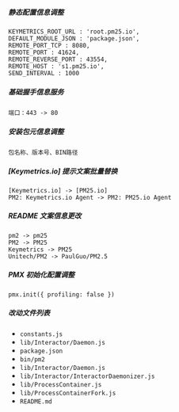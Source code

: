 ##### 静态配置信息调整

```
KEYMETRICS_ROOT_URL : 'root.pm25.io',
DEFAULT_MODULE_JSON : 'package.json',
REMOTE_PORT_TCP : 8080,
REMOTE_PORT : 41624,
REMOTE_REVERSE_PORT : 43554,
REMOTE_HOST : 's1.pm25.io',
SEND_INTERVAL : 1000
```

##### 基础握手信息服务

```
端口：443 -> 80
```

##### 安装包元信息调整

```
包名称、版本号、BIN路径
```

##### [Keymetrics.io] 提示文案批量替换

```
[Keymetrics.io] -> [PM25.io]
PM2: Keymetrics.io Agent -> PM2: PM25.io Agent
```

##### README 文案信息更改

```
pm2 -> pm25
PM2 -> PM25
Keymetrics -> PM25
Unitech/PM2 -> PaulGuo/PM2.5
```

##### PMX 初始化配置调整

```
pmx.init({ profiling: false })
```

##### 改动文件列表

- `constants.js`
- `lib/Interactor/Daemon.js`
- `package.json`
- `bin/pm2`
- `lib/Interactor/Daemon.js`
- `lib/Interactor/InteractorDaemonizer.js`
- `lib/ProcessContainer.js`
- `lib/ProcessContainerFork.js`
- `README.md`

